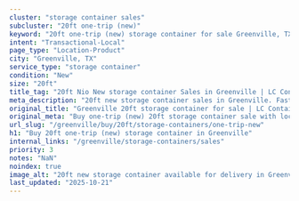 ```yaml
---
cluster: "storage container sales"
subcluster: "20ft one-trip (new)"
keyword: "20ft one-trip (new) storage container for sale Greenville, TX"
intent: "Transactional-Local"
page_type: "Location-Product"
city: "Greenville, TX"
service_type: "storage container"
condition: "New"
size: "20ft"
title_tag: "20ft Nio New storage container Sales in Greenville | LC Container"
meta_description: "20ft new storage container sales in Greenville. Fast delivery, competitive pricing. Serving storage containers area. Quote ID: TXB. Call (214) 524-4168 for your free quote today."
original_title: "Greenville 20ft storage container for sale | LC Container"
original_meta: "Buy one-trip (new) 20ft storage container sale with local delivery in Greenville, TX. LC Container — local Since 2003. Request a fast quote today."
url_slug: "/greenville/buy/20ft/storage-containers/one-trip-new"
h1: "Buy 20ft one-trip (new) storage container in Greenville"
internal_links: "/greenville/storage-containers/sales"
priority: 3
notes: "NaN"
noindex: true
image_alt: "20ft new storage container available for delivery in Greenville"
last_updated: "2025-10-21"
---
```


<!-- TODO: Add unique city/inventory copy, images, and internal links here. -->
